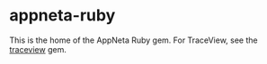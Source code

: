 # appneta-ruby
This is the home of the AppNeta Ruby gem.  For TraceView, see the [traceview](https://github.com/appneta/oboe-ruby) gem.
